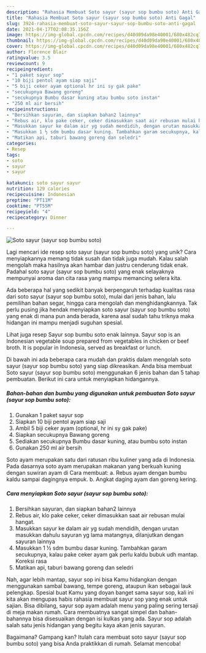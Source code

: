 ```yaml
---
description: "Rahasia Membuat Soto sayur (sayur sop bumbu soto) Anti Gagal"
title: "Rahasia Membuat Soto sayur (sayur sop bumbu soto) Anti Gagal"
slug: 3924-rahasia-membuat-soto-sayur-sayur-sop-bumbu-soto-anti-gagal
date: 2021-04-17T02:08:35.156Z
image: https://img-global.cpcdn.com/recipes/d40d09da98e40001/680x482cq70/soto-sayur-sayur-sop-bumbu-soto-foto-resep-utama.jpg
thumbnail: https://img-global.cpcdn.com/recipes/d40d09da98e40001/680x482cq70/soto-sayur-sayur-sop-bumbu-soto-foto-resep-utama.jpg
cover: https://img-global.cpcdn.com/recipes/d40d09da98e40001/680x482cq70/soto-sayur-sayur-sop-bumbu-soto-foto-resep-utama.jpg
author: Florence Blair
ratingvalue: 3.5
reviewcount: 9
recipeingredient:
- "1 paket sayur sop"
- "10 biji pentol ayam siap saji"
- "5 biji ceker ayam optional hr ini sy gak pake"
- "secukupnya Bawang goreng"
- "secukupnya Bumbu dasar kuning atau bumbu soto instan"
- "250 ml air bersih"
recipeinstructions:
- "Bersihkan sayuran, dan siapkan bahan2 lainnya"
- "Rebus air, klo pake ceker, ceker dimasukkan saat air rebusan mulai hangat."
- "Masukkan sayur ke dalam air yg sudah mendidih, dengan urutan masukkan dahulu sayuran yg lama matangnya, dilanjutkan dengan sayuran lainnya"
- "Masukkan 1 ½ sdm bumbu dasar kuning. Tambahkan garam secukupnya, kalau pake ceker ayam gak perlu kaldu bubuk udh mantap. Koreksi rasa"
- "Matikan api, taburi bawang goreng dan seledri"
categories:
- Resep
tags:
- soto
- sayur
- sayur

katakunci: soto sayur sayur 
nutrition: 129 calories
recipecuisine: Indonesian
preptime: "PT11M"
cooktime: "PT55M"
recipeyield: "4"
recipecategory: Dinner

---
```



![Soto sayur (sayur sop bumbu soto)](https://img-global.cpcdn.com/recipes/d40d09da98e40001/680x482cq70/soto-sayur-sayur-sop-bumbu-soto-foto-resep-utama.jpg)

Lagi mencari ide resep soto sayur (sayur sop bumbu soto) yang unik? Cara menyiapkannya memang tidak susah dan tidak juga mudah. Kalau salah mengolah maka hasilnya akan hambar dan justru cenderung tidak enak. Padahal soto sayur (sayur sop bumbu soto) yang enak selayaknya mempunyai aroma dan cita rasa yang mampu memancing selera kita.

Ada beberapa hal yang sedikit banyak berpengaruh terhadap kualitas rasa dari soto sayur (sayur sop bumbu soto), mulai dari jenis bahan, lalu pemilihan bahan segar, hingga cara mengolah dan menghidangkannya. Tak perlu pusing jika hendak menyiapkan soto sayur (sayur sop bumbu soto) yang enak di mana pun anda berada, karena asal sudah tahu triknya maka hidangan ini mampu menjadi suguhan spesial.

Lihat juga resep Sayur sop bumbu soto enak lainnya. Sayur sop is an Indonesian vegetable soup prepared from vegetables in chicken or beef broth. It is popular in Indonesia, served as breakfast or lunch.


Di bawah ini ada beberapa cara mudah dan praktis dalam mengolah soto sayur (sayur sop bumbu soto) yang siap dikreasikan. Anda bisa membuat Soto sayur (sayur sop bumbu soto) menggunakan 6 jenis bahan dan 5 tahap pembuatan. Berikut ini cara untuk menyiapkan hidangannya.

<!--inarticleads1-->

##### Bahan-bahan dan bumbu yang digunakan untuk pembuatan Soto sayur (sayur sop bumbu soto):

1. Gunakan 1 paket sayur sop
1. Siapkan 10 biji pentol ayam siap saji
1. Ambil 5 biji ceker ayam (optional, hr ini sy gak pake)
1. Siapkan secukupnya Bawang goreng
1. Sediakan secukupnya Bumbu dasar kuning, atau bumbu soto instan
1. Gunakan 250 ml air bersih


Soto ayam merupakan satu dari ratusan ribu kuliner yang ada di Indonesia. Pada dasarnya soto ayam merupakan makanan yang berkuah kuning dengan suwiran ayam di Cara membuat: a. Rebus ayam dengan bumbu kaldu sampai dagingnya empuk. b. Angkat daging ayam dan goreng kering. 

<!--inarticleads2-->

##### Cara menyiapkan Soto sayur (sayur sop bumbu soto):

1. Bersihkan sayuran, dan siapkan bahan2 lainnya
1. Rebus air, klo pake ceker, ceker dimasukkan saat air rebusan mulai hangat.
1. Masukkan sayur ke dalam air yg sudah mendidih, dengan urutan masukkan dahulu sayuran yg lama matangnya, dilanjutkan dengan sayuran lainnya
1. Masukkan 1 ½ sdm bumbu dasar kuning. Tambahkan garam secukupnya, kalau pake ceker ayam gak perlu kaldu bubuk udh mantap. Koreksi rasa
1. Matikan api, taburi bawang goreng dan seledri


Nah, agar lebih mantap, sayur sop ini bisa Kamu hidangkan dengan menggunakan sambal bawang, tempe goreng, ataupun ikan sebagai lauk pelengkap. Spesial buat Kamu yang doyan banget sama sayur sop, kali ini kita akan mengupas habis rahasia membuat sayur sop yang enak untuk sajian. Bisa dibilang, sayur sop ayam adalah menu yang paling sering tersaji di meja makan rumah. Cara membuatnya sangat simpel dan bahan-bahannya bisa disesuaikan dengan isi kulkas yang ada. Sayur sop adalah salah satu jenis hidangan yang begitu kaya akan jenis sayuran. 

Bagaimana? Gampang kan? Itulah cara membuat soto sayur (sayur sop bumbu soto) yang bisa Anda praktikkan di rumah. Selamat mencoba!
